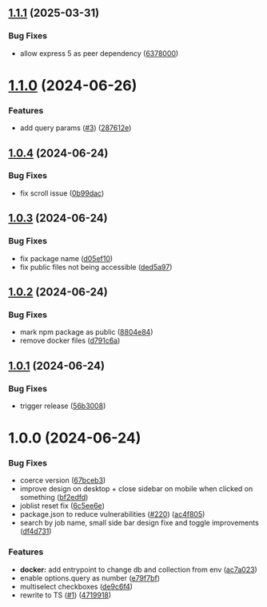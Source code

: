 ## [1.1.1](https://github.com/sealos/agendash/compare/v1.1.0...v1.1.1) (2025-03-31)


### Bug Fixes

* allow express 5 as peer dependency ([6378000](https://github.com/sealos/agendash/commit/6378000520050b00aeb52fb59b3d7b2af3732572))

# [1.1.0](https://github.com/sealos/agendash/compare/v1.0.4...v1.1.0) (2024-06-26)


### Features

* add query params ([#3](https://github.com/sealos/agendash/issues/3)) ([287612e](https://github.com/sealos/agendash/commit/287612e3022917668c9795c7a4ced8c5791256a8))

## [1.0.4](https://github.com/sealos/agendash/compare/v1.0.3...v1.0.4) (2024-06-24)


### Bug Fixes

* fix scroll issue ([0b99dac](https://github.com/sealos/agendash/commit/0b99dac42e56b7a679122f8241607d4fc8d42812))

## [1.0.3](https://github.com/sealos/agendash/compare/v1.0.2...v1.0.3) (2024-06-24)


### Bug Fixes

* fix package name ([d05ef10](https://github.com/sealos/agendash/commit/d05ef10605053013f6ffffb4afd30b01e525021f))
* fix public files not being accessible ([ded5a97](https://github.com/sealos/agendash/commit/ded5a975bf5b6b897d9aaa7863da6ed788c673cd))

## [1.0.2](https://github.com/sealos/agendash/compare/v1.0.1...v1.0.2) (2024-06-24)


### Bug Fixes

* mark npm package as public ([8804e84](https://github.com/sealos/agendash/commit/8804e84274a062bf6db9cc25680a68b13e4e4f69))
* remove docker files ([d791c6a](https://github.com/sealos/agendash/commit/d791c6a1798d5e71c579b97a3f4c00f99f6bd79c))

## [1.0.1](https://github.com/sealos/agendash/compare/v1.0.0...v1.0.1) (2024-06-24)


### Bug Fixes

* trigger release ([56b3008](https://github.com/sealos/agendash/commit/56b300806f8cc1d68efdfc7d973f525c1642c28b))

# 1.0.0 (2024-06-24)


### Bug Fixes

* coerce version ([67bceb3](https://github.com/sealos/agendash/commit/67bceb3c19013ec729e8fa8e19c7a38d33bf872f))
* improve design on desktop + close sidebar on mobile when clicked on something ([bf2edfd](https://github.com/sealos/agendash/commit/bf2edfd8e38f31c2c6edb6125d053df572743a3d))
* joblist reset fix ([6c5ee6e](https://github.com/sealos/agendash/commit/6c5ee6e6c60e7dc56c2e0849dbba6435e5f5018e))
* package.json to reduce vulnerabilities ([#220](https://github.com/sealos/agendash/issues/220)) ([ac4f805](https://github.com/sealos/agendash/commit/ac4f805d9625411e7cc8c9f5857deaad838b3f36))
* search by job name, small side bar design fixe and toggle improvements ([df4d731](https://github.com/sealos/agendash/commit/df4d731a4d0b3a4d76c13da3f192dbbf4a0bdb07))


### Features

* **docker:** add entrypoint to change db and collection from env ([ac7a023](https://github.com/sealos/agendash/commit/ac7a023e3e449fc67c0fa61d34a958668daafbd7))
* enable options.query as number ([e79f7bf](https://github.com/sealos/agendash/commit/e79f7bf568d031ef85a85f5f399953e65be662f1))
* multiselect checkboxes ([de9c6f4](https://github.com/sealos/agendash/commit/de9c6f4b1c1ad8b95cf56ec068628f39e4e501ca))
* rewrite to TS ([#1](https://github.com/sealos/agendash/issues/1)) ([4719918](https://github.com/sealos/agendash/commit/47199180d58f1adf00254e93d4218a5e4b0295b6))
